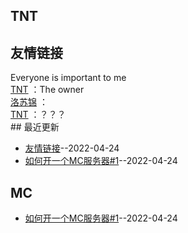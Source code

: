 ## TNT
## 友情链接
Everyone is important to me <br> [TNT](https://space.bilibili.com/476370505) ：The owner <br> [洛苏锦](https://github.com/Brocade233) ： <br> [TNT](https://github.com/tnt-love) ：？？？ <br> ## 最近更新
- [友情链接](https://github.com/Love-TNT/Blog/issues/2)--2022-04-24
- [如何开一个MC服务器#1](https://github.com/Love-TNT/Blog/issues/1)--2022-04-24
## MC
- [如何开一个MC服务器#1](https://github.com/Love-TNT/Blog/issues/1)--2022-04-24
